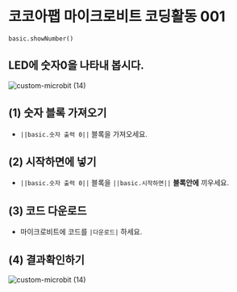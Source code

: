 # 코코아팹 마이크로비트 코딩활동 001

```ghost
basic.showNumber()
```

## LED에 숫자0을 나타내 봅시다.
![custom-microbit (14)](https://github.com/kocoasolution/mytutorial/assets/170903760/f1bad6d4-8c78-4820-be1e-be89934f707b)


## (1) 숫자 블록 가져오기
* ``||basic.숫자 출력 0||`` 블록을 가져오세요.

## (2) 시작하면에 넣기 
* ``||basic.숫자 출력 0||`` 블록을 ``||basic.시작하면||`` **블록안에** 끼우세요.

## (3) 코드 다운로드
* 마이크로비트에 코드를 `|다운로드|` 하세요.

## (4) 결과확인하기
![custom-microbit (14)](https://github.com/kocoasolution/mytutorial/assets/170903760/f1bad6d4-8c78-4820-be1e-be89934f707b)

